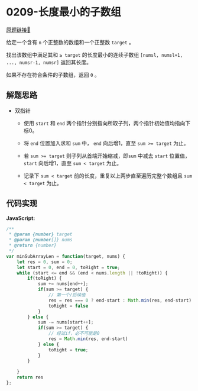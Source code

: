 # 0209-长度最小的子数组
[原题链接🔗](https://leetcode-cn.com/problems/minimum-size-subarray-sum/)  

给定一个含有 `n` 个正整数的数组和一个正整数 `target` 。

找出该数组中满足其和 `≥ target` 的长度最小的连续子数组 `[numsl, numsl+1, ..., numsr-1, numsr]` 返回其长度。

如果不存在符合条件的子数组，返回 `0` 。

## 解题思路
 - 双指针

    - 使用 `start` 和 `end` 两个指针分别指向所取子列，两个指针初始值均指向下标0。

    - 将 `end` 位置加入求和 `sum` 中， `end` 向后增1，直至 `sum >= target` 为止。

    - 若 `sum >= target` 则子列从首端开始缩减，即`sum` 中减去 `start` 位置值， `start` 向后增1，直至 `sum < target` 为止。

    - 记录下 `sum < target` 前的长度，重复以上两步直至遍历完整个数组且 `sum < target` 为止。

## 代码实现

**JavaScript:**
```javascript
/**
 * @param {number} target
 * @param {number[]} nums
 * @return {number}
 */
var minSubArrayLen = function(target, nums) {
    let res = 0, sum = 0;
    let start = 0, end = 0, toRight = true;
    while (start <= end && (end < nums.length || !toRight)) {
        if(toRight) {
            sum += nums[end++];
            if(sum >= target) {
                // 第一个/后续值
                res = res === 0 ? end-start : Math.min(res, end-start)
                toRight = false
            }
        } else {
            sum -= nums[start++];
            if(sum >= target) {
                // 经过if，必不可能是0
                res = Math.min(res, end-start)
            } else {
                toRight = true;
            }
        }
        
    }
    return res
};
```